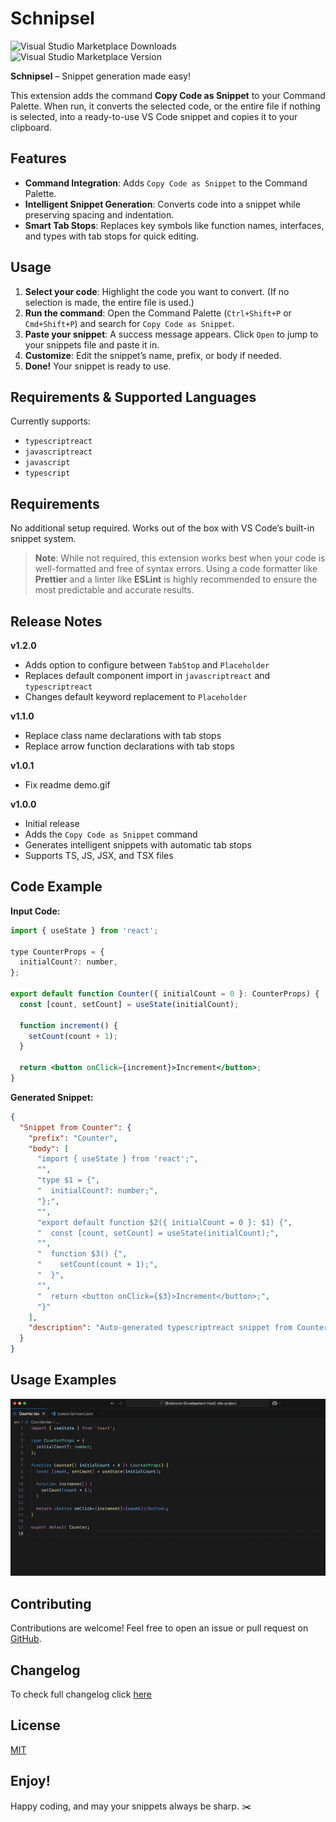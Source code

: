 # Schnipsel

![Visual Studio Marketplace Downloads] ![Visual Studio Marketplace Version]

**Schnipsel** – Snippet generation made easy!

This extension adds the command **Copy Code as Snippet** to your Command Palette. When run, it converts the selected code, or the entire file if nothing is selected, into a ready-to-use VS Code snippet and copies it to your clipboard.

## Features

- **Command Integration**: Adds `Copy Code as Snippet` to the Command Palette.
- **Intelligent Snippet Generation**: Converts code into a snippet while preserving spacing and indentation.
- **Smart Tab Stops**: Replaces key symbols like function names, interfaces, and types with tab stops for quick editing.

## Usage

1. **Select your code**: Highlight the code you want to convert. (If no selection is made, the entire file is used.)
2. **Run the command**: Open the Command Palette (`Ctrl+Shift+P` or `Cmd+Shift+P`) and search for `Copy Code as Snippet`.
3. **Paste your snippet**: A success message appears. Click `Open` to jump to your snippets file and paste it in.
4. **Customize**: Edit the snippet’s name, prefix, or body if needed.
5. **Done!** Your snippet is ready to use.

## Requirements & Supported Languages

Currently supports:

- `typescriptreact`
- `javascriptreact`
- `javascript`
- `typescript`

## Requirements

No additional setup required. Works out of the box with VS Code’s built-in snippet system.

> **Note**: While not required, this extension works best when your code is well-formatted and free of syntax errors. Using a code formatter like **Prettier** and a linter like **ESLint** is highly recommended to ensure the most predictable and accurate results.

## Release Notes

**v1.2.0**

- Adds option to configure between `TabStop` and `Placeholder`
- Replaces default component import in `javascriptreact` and `typescriptreact`
- Changes default keyword replacement to `Placeholder`

**v1.1.0**

- Replace class name declarations with tab stops
- Replace arrow function declarations with tab stops

**v1.0.1**

- Fix readme demo.gif

**v1.0.0**

- Initial release
- Adds the `Copy Code as Snippet` command
- Generates intelligent snippets with automatic tab stops
- Supports TS, JS, JSX, and TSX files

## Code Example

**Input Code:**

```jsx
import { useState } from 'react';

type CounterProps = {
  initialCount?: number,
};

export default function Counter({ initialCount = 0 }: CounterProps) {
  const [count, setCount] = useState(initialCount);

  function increment() {
    setCount(count + 1);
  }

  return <button onClick={increment}>Increment</button>;
}
```

**Generated Snippet:**

```json
{
  "Snippet from Counter": {
    "prefix": "Counter",
    "body": [
      "import { useState } from 'react';",
      "",
      "type $1 = {",
      "  initialCount?: number;",
      "};",
      "",
      "export default function $2({ initialCount = 0 }: $1) {",
      "  const [count, setCount] = useState(initialCount);",
      "",
      "  function $3() {",
      "    setCount(count + 1);",
      "  }",
      "",
      "  return <button onClick={$3}>Increment</button>;",
      "}"
    ],
    "description": "Auto-generated typescriptreact snippet from Counter"
  }
}
```

## Usage Examples

![Demo](https://raw.githubusercontent.com/bpetermann/vscode-schnipsel/main/resources/demo.gif)

## Contributing

Contributions are welcome! Feel free to open an issue or pull request on [GitHub](https://github.com/bpetermann/vscode-schnipsel).

## Changelog

To check full changelog click [here](https://github.com/bpetermann/vscode-schnipsel/blob/main/CHANGELOG.md)

## License

[MIT](https://github.com/bpetermann/vscode-schnipsel/blob/main/LICENSE)

## Enjoy!

Happy coding, and may your snippets always be sharp. ✂️

[Visual Studio Marketplace Downloads]: https://img.shields.io/visual-studio-marketplace/d/bpetermann.schnipsel
[Visual Studio Marketplace Version]: https://img.shields.io/visual-studio-marketplace/v/bpetermann.schnipsel
